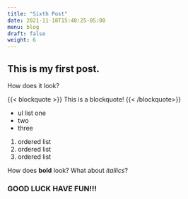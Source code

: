 ```yaml
---
title: "Sixth Post"
date: 2021-11-18T15:40:25-05:00
menu: blog
draft: false
weight: 6
---
```


## This is my first post.
How does it look?

{{< blockquote >}}
This is a blockquote!
{{< /blockquote>}}

* ul list one
* two
* three

1. ordered list
2. ordered list
3. ordered list

How does **bold** look? What about *itallics*?

### GOOD LUCK HAVE FUN!!!
